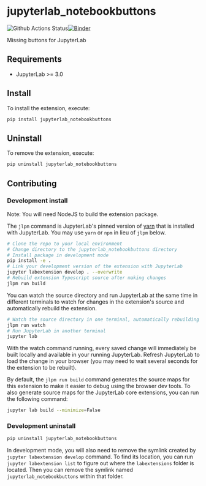 # jupyterlab_notebookbuttons

![Github Actions Status](https://github.com/ocordes/jupyterlab_notebookbuttons/workflows/Build/badge.svg)[![Binder](https://mybinder.org/badge_logo.svg)](https://mybinder.org/v2/gh/ocordes/jupyterlab_notebookbuttons/main?urlpath=lab)

Missing buttons for JupyterLab



## Requirements

* JupyterLab >= 3.0

## Install

To install the extension, execute:

```bash
pip install jupyterlab_notebookbuttons
```

## Uninstall

To remove the extension, execute:

```bash
pip uninstall jupyterlab_notebookbuttons
```


## Contributing

### Development install

Note: You will need NodeJS to build the extension package.

The `jlpm` command is JupyterLab's pinned version of
[yarn](https://yarnpkg.com/) that is installed with JupyterLab. You may use
`yarn` or `npm` in lieu of `jlpm` below.

```bash
# Clone the repo to your local environment
# Change directory to the jupyterlab_notebookbuttons directory
# Install package in development mode
pip install -e .
# Link your development version of the extension with JupyterLab
jupyter labextension develop . --overwrite
# Rebuild extension Typescript source after making changes
jlpm run build
```

You can watch the source directory and run JupyterLab at the same time in different terminals to watch for changes in the extension's source and automatically rebuild the extension.

```bash
# Watch the source directory in one terminal, automatically rebuilding when needed
jlpm run watch
# Run JupyterLab in another terminal
jupyter lab
```

With the watch command running, every saved change will immediately be built locally and available in your running JupyterLab. Refresh JupyterLab to load the change in your browser (you may need to wait several seconds for the extension to be rebuilt).

By default, the `jlpm run build` command generates the source maps for this extension to make it easier to debug using the browser dev tools. To also generate source maps for the JupyterLab core extensions, you can run the following command:

```bash
jupyter lab build --minimize=False
```

### Development uninstall

```bash
pip uninstall jupyterlab_notebookbuttons
```

In development mode, you will also need to remove the symlink created by `jupyter labextension develop`
command. To find its location, you can run `jupyter labextension list` to figure out where the `labextensions`
folder is located. Then you can remove the symlink named `jupyterlab_notebookbuttons` within that folder.
